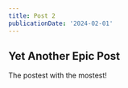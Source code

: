 ```yaml
---
title: Post 2
publicationDate: '2024-02-01'
---
```


## Yet Another Epic Post

The postest with the mostest!
